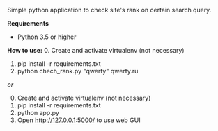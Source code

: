 Simple python application to check site's rank on certain search query.

**Requirements**
- Python 3.5 or higher

**How to use:**
0. Create and activate virtualenv (not necessary)
1. pip install -r requirements.txt
2. python chech_rank.py "qwerty" qwerty.ru

_or_

0. Create and activate virtualenv (not necessary)
1. pip install -r requirements.txt
2. python app.py
3. Open http://127.0.0.1:5000/ to use web GUI